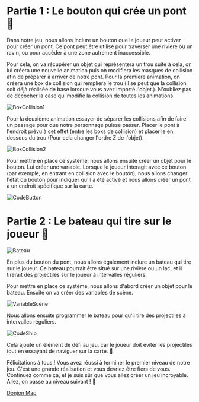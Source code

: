 # Partie 1 : Le bouton qui crée un pont 🌉

Dans notre jeu, nous allons inclure un bouton que le joueur peut activer pour créer un pont. Ce pont peut être utilisé pour traverser une rivière ou un ravin, ou pour accéder à une zone autrement inaccessible.

Pour cela, on va récupérer un objet qui représentera un trou suite à cela, on lui créera une nouvelle animation puis on modifiera les masques de collision afin de préparer à arriver de notre pont.
Pour la première animation, on créera une box de collision qui rempliera le trou (il se peut que la collision soit déjà réalisée de base lorsque vous avez importé l'objet.). N'oubliez pas de décocher la case qui modifie la collision de toutes les animations.

![BoxCollision1](Images/BoxCollision1.png)

Pour la deuxième animation essayer de séparer les collisions afin de faire un passage pour que notre personnage puisse passer. Placer le pont à l'endroit prévu à cet effet (entre les boxs de collision) et placer le en dessous du trou (Pour cela changer l'ordre Z de l'objet).

![BoxCollision2](Images/BoxCollision2.png)

Pour mettre en place ce système, nous allons ensuite créer un objet pour le bouton. Lui créer une variable. Lorsque le joueur interagit avec ce bouton (par exemple, en entrant en collision avec le bouton), nous allons changer l'état du bouton pour indiquer qu'il a été activé et nous allons créer un pont à un endroit spécifique sur la carte.

![CodeButton](Images/CodeButton.png)

# Partie 2 : Le bateau qui tire sur le joueur 🚤

![Bateau](Images/Ship.png)

En plus du bouton du pont, nous allons également inclure un bateau qui tire sur le joueur. Ce bateau pourrait être situé sur une rivière ou un lac, et il tirerait des projectiles sur le joueur à intervalles réguliers.

Pour mettre en place ce système, nous allons d'abord créer un objet pour le bateau. Ensuite on va créer des variables de scène.

![VariableScène](Images/VariableScene.png)

Nous allons ensuite programmer le bateau pour qu'il tire des projectiles à intervalles réguliers.

![CodeShip](Images/ShipCode.png)

Cela ajoute un élément de défi au jeu, car le joueur doit éviter les projectiles tout en essayant de naviguer sur la carte. 🎯

Félicitations à tous ! Vous avez réussi à terminer le premier niveau de notre jeu. C'est une grande réalisation et vous devriez être fiers de vous. Continuez comme ça, et je suis sûr que vous allez créer un jeu incroyable. Allez, on passe au niveau suivant ! 💪

[Donjon Map](https://github.com/g404-code-gaming/Zelda-Like-CodeGaming/blob/main/Cr%C3%A9ation-Du-Jeu/07_DonjonMap.md)
